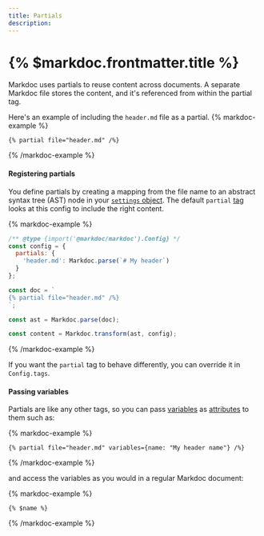 ```yaml
---
title: Partials
description:
---
```


# {% $markdoc.frontmatter.title %}

Markdoc uses partials to reuse content across documents. A separate Markdoc file stores the content, and it's referenced from within the partial tag.

Here's an example of including the `header.md` file as a partial.
{% markdoc-example %}

```
{% partial file="header.md" /%}
```

{% /markdoc-example %}

#### Registering partials

You define partials by creating a mapping from the file name to an abstract syntax tree (AST) node in your [`settings` object](/docs/Settings). The default `partial` [tag](/docs/tags) looks at this config to include the right content.

{% markdoc-example %}

```js
/** @type {import('@markdoc/markdoc').Config} */
const config = {
  partials: {
    'header.md': Markdoc.parse(`# My header`)
  }
};

const doc = `
{% partial file="header.md" /%}
`;

const ast = Markdoc.parse(doc);

const content = Markdoc.transform(ast, config);
```

{% /markdoc-example %}

If you want the `partial` tag to behave differently, you can override it in `Config.tags`.

#### Passing variables

Partials are like any other tags, so you can pass [variables](/docs/variables) as [attributes](/docs/attributes) to them such as:

{% markdoc-example %}

```
{% partial file="header.md" variables={name: "My header name"} /%}
```

{% /markdoc-example %}

and access the variables as you would in a regular Markdoc document:

{% markdoc-example %}

```
{% $name %}
```

{% /markdoc-example %}
